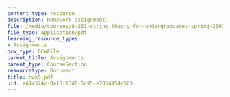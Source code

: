 ```yaml
---
content_type: resource
description: Homework assignment.
file: /media/courses/8-251-string-theory-for-undergraduates-spring-2007/e614374c0a1313d85c95e7034454c563_hwk5.pdf
file_type: application/pdf
learning_resource_types:
- Assignments
ocw_type: OCWFile
parent_title: Assignments
parent_type: CourseSection
resourcetype: Document
title: hwk5.pdf
uid: e614374c-0a13-13d8-5c95-e7034454c563
---
```

